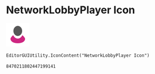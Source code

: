 # NetworkLobbyPlayer Icon
![](/img/NetworkLobbyPlayer%20Icon.png)

``` CSharp
EditorGUIUtility.IconContent("NetworkLobbyPlayer Icon")
```
```
8470211802447199141
```
